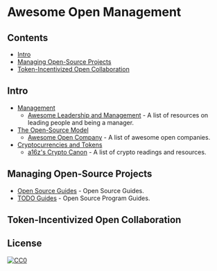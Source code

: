# Awesome Open Management
## Contents
- [Intro](#intro)
- [Managing Open-Source Projects](#managing-open-source-projects)
- [Token-Incentivized Open Collaboration](#token-incentivized-open-collaboration)
## Intro
- [Management](https://en.wikipedia.org/wiki/Management)
    - [Awesome Leadership and Management](https://github.com/LappleApple/awesome-leading-and-managing) - A list of resources on leading people and being a manager.
- [The Open-Source Model](https://en.wikipedia.org/wiki/Open-source_model)
    - [Awesome Open Company](https://github.com/opencompany/awesome-open-company) - A list of awesome open companies.
- [Cryptocurrencies and Tokens](https://en.wikipedia.org/wiki/Cryptocurrency)
    - [a16z's Crypto Canon](https://a16z.com/2018/02/10/crypto-readings-resources/) - A list of crypto readings and resources.
## Managing Open-Source Projects
- [Open Source Guides](https://opensource.guide/) - Open Source Guides.
- [TODO Guides](https://github.com/todogroup/guides) - Open Source Program Guides.
## Token-Incentivized Open Collaboration
## License

[![CC0](http://mirrors.creativecommons.org/presskit/buttons/88x31/svg/cc-zero.svg)](https://creativecommons.org/publicdomain/zero/1.0/)
